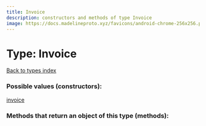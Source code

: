 ```yaml
---
title: Invoice
description: constructors and methods of type Invoice
image: https://docs.madelineproto.xyz/favicons/android-chrome-256x256.png
---
```

# Type: Invoice  
[Back to types index](index.md)



### Possible values (constructors):

[invoice](../constructors/invoice.md)  



### Methods that return an object of this type (methods):



